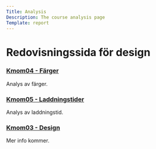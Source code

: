 ```yaml
---
Title: Analysis
Description: The course analysis page
Template: report
---
```


Redovisningssida för design
==================

<div class="kmom-box">
    <a href="analysis/01_colors"><h3>Kmom04 - Färger</h3></a>
    <p>Analys av färger.</p>
</div>

<div class="kmom-box">
    <a href="analysis/02_load"><h3>Kmom05 - Laddningstider</h3></a>
    <p>Analys av laddningstid.</p>
</div>

<div class="kmom-box">
    <a href="analysis/03_design_principles"><h3>Kmom03 - Design</h3></a>
    <p>Mer info kommer.</p>
</div>